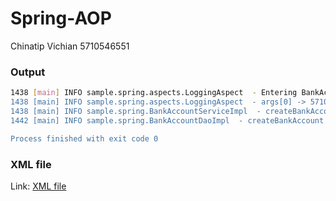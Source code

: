 # Spring-AOP

Chinatip Vichian  5710546551

### Output
```sh
1438 [main] INFO sample.spring.aspects.LoggingAspect  - Entering BankAccountServiceImpl's createBankAccount
1438 [main] INFO sample.spring.aspects.LoggingAspect  - args[0] -> 5710546551 sample.spring.BankAccountDetails [accountId=0, balanceAmount=1000, lastTransactionTimestamp=Thu Apr 20 15:41:58 ICT 2017]
1438 [main] INFO sample.spring.BankAccountServiceImpl  - createBankAccount method invoked with params (BankAccountDetails=5710546551 sample.spring.BankAccountDetails [accountId=0, balanceAmount=1000, lastTransactionTimestamp=Thu Apr 20 15:41:58 ICT 2017]
1442 [main] INFO sample.spring.BankAccountDaoImpl  - createBankAccount method invoked with params (BankAccountDetails=5710546551 sample.spring.BankAccountDetails [accountId=0, balanceAmount=1000, lastTransactionTimestamp=Thu Apr 20 15:41:58 ICT 2017]

Process finished with exit code 0

```

### XML file

Link: [XML file](https://github.com/chinatip/Spring-AOP/blob/master/out/production/spring_softwarePattern1/META-INF/spring/applicationContext.xml)